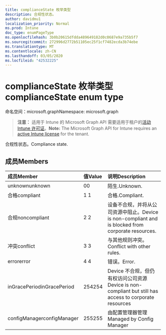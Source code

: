 ```yaml
---
title: complianceState 枚举类型
description: 合规性状态。
author: davidmu1
localization_priority: Normal
ms.prod: Intune
doc_type: enumPageType
ms.openlocfilehash: 3b0b20615dfdda489649182d0c0687e9a735b5f7
ms.sourcegitcommit: 272996d2772b51105ec25f1cf7482ecda3b74ebe
ms.translationtype: MT
ms.contentlocale: zh-CN
ms.lasthandoff: 03/05/2020
ms.locfileid: "42532225"
---
```

# <a name="compliancestate-enum-type"></a><span data-ttu-id="2801a-103">complianceState 枚举类型</span><span class="sxs-lookup"><span data-stu-id="2801a-103">complianceState enum type</span></span>

<span data-ttu-id="2801a-104">命名空间：microsoft.graph</span><span class="sxs-lookup"><span data-stu-id="2801a-104">Namespace: microsoft.graph</span></span>

> <span data-ttu-id="2801a-105">**注意：** 适用于 Intune 的 Microsoft Graph API 需要适用于租户的[活动 Intune 许可证](https://go.microsoft.com/fwlink/?linkid=839381)。</span><span class="sxs-lookup"><span data-stu-id="2801a-105">**Note:** The Microsoft Graph API for Intune requires an [active Intune license](https://go.microsoft.com/fwlink/?linkid=839381) for the tenant.</span></span>

<span data-ttu-id="2801a-106">合规性状态。</span><span class="sxs-lookup"><span data-stu-id="2801a-106">Compliance state.</span></span>

## <a name="members"></a><span data-ttu-id="2801a-107">成员</span><span class="sxs-lookup"><span data-stu-id="2801a-107">Members</span></span>
|<span data-ttu-id="2801a-108">成员</span><span class="sxs-lookup"><span data-stu-id="2801a-108">Member</span></span>|<span data-ttu-id="2801a-109">值</span><span class="sxs-lookup"><span data-stu-id="2801a-109">Value</span></span>|<span data-ttu-id="2801a-110">说明</span><span class="sxs-lookup"><span data-stu-id="2801a-110">Description</span></span>|
|:---|:---|:---|
|<span data-ttu-id="2801a-111">unknown</span><span class="sxs-lookup"><span data-stu-id="2801a-111">unknown</span></span>|<span data-ttu-id="2801a-112">0</span><span class="sxs-lookup"><span data-stu-id="2801a-112">0</span></span>|<span data-ttu-id="2801a-113">陌生.</span><span class="sxs-lookup"><span data-stu-id="2801a-113">Unknown.</span></span>|
|<span data-ttu-id="2801a-114">合格</span><span class="sxs-lookup"><span data-stu-id="2801a-114">compliant</span></span>|<span data-ttu-id="2801a-115">1 </span><span class="sxs-lookup"><span data-stu-id="2801a-115">1</span></span>|<span data-ttu-id="2801a-116">合格.</span><span class="sxs-lookup"><span data-stu-id="2801a-116">Compliant.</span></span>|
|<span data-ttu-id="2801a-117">合规</span><span class="sxs-lookup"><span data-stu-id="2801a-117">noncompliant</span></span>|<span data-ttu-id="2801a-118">2 </span><span class="sxs-lookup"><span data-stu-id="2801a-118">2</span></span>|<span data-ttu-id="2801a-119">设备不合规，并将从公司资源中阻止。</span><span class="sxs-lookup"><span data-stu-id="2801a-119">Device is non-compliant and is blocked from corporate resources.</span></span>|
|<span data-ttu-id="2801a-120">冲突</span><span class="sxs-lookup"><span data-stu-id="2801a-120">conflict</span></span>|<span data-ttu-id="2801a-121">3 </span><span class="sxs-lookup"><span data-stu-id="2801a-121">3</span></span>|<span data-ttu-id="2801a-122">与其他规则冲突。</span><span class="sxs-lookup"><span data-stu-id="2801a-122">Conflict with other rules.</span></span>|
|<span data-ttu-id="2801a-123">error</span><span class="sxs-lookup"><span data-stu-id="2801a-123">error</span></span>|<span data-ttu-id="2801a-124">4 </span><span class="sxs-lookup"><span data-stu-id="2801a-124">4</span></span>|<span data-ttu-id="2801a-125">错误。</span><span class="sxs-lookup"><span data-stu-id="2801a-125">Error.</span></span>|
|<span data-ttu-id="2801a-126">inGracePeriod</span><span class="sxs-lookup"><span data-stu-id="2801a-126">inGracePeriod</span></span>|<span data-ttu-id="2801a-127">254</span><span class="sxs-lookup"><span data-stu-id="2801a-127">254</span></span>|<span data-ttu-id="2801a-128">Device 不合规，但仍有权访问公司资源</span><span class="sxs-lookup"><span data-stu-id="2801a-128">Device is non-compliant but still has access to corporate resources</span></span>|
|<span data-ttu-id="2801a-129">configManager</span><span class="sxs-lookup"><span data-stu-id="2801a-129">configManager</span></span>|<span data-ttu-id="2801a-130">255</span><span class="sxs-lookup"><span data-stu-id="2801a-130">255</span></span>|<span data-ttu-id="2801a-131">由配置管理器管理</span><span class="sxs-lookup"><span data-stu-id="2801a-131">Managed by Config Manager</span></span>|




